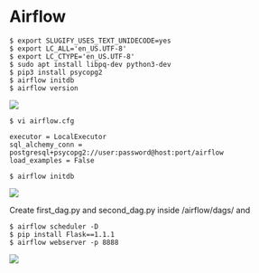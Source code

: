 # Airflow

```
$ export SLUGIFY_USES_TEXT_UNIDECODE=yes
$ export LC_ALL='en_US.UTF-8'
$ export LC_CTYPE='en_US.UTF-8'
$ sudo apt install libpq-dev python3-dev
$ pip3 install psycopg2
$ airflow initdb
$ airflow version
```  

<img src=https://github.com/RubensZimbres/Repo-2019/blob/master/Airflow/Pics/ariflow0.png>  

```
$ vi airflow.cfg
 
executor = LocalExecutor
sql_alchemy_conn = postgresql+psycopg2://user:password@host:port/airflow
load_examples = False

$ airflow initdb
```  

<img src=https://github.com/RubensZimbres/Repo-2019/blob/master/Airflow/Pics/airflow1.png>  

Create first_dag.py and second_dag.py inside /airflow/dags/ and 

```
$ airflow scheduler -D
$ pip install Flask==1.1.1
$ airflow webserver -p 8888
```  

<img src=https://github.com/RubensZimbres/Repo-2019/blob/master/Airflow/Pics/airflow3.png>  
